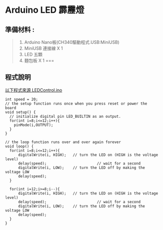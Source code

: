 <h1>Arduino LED 霹靂燈</h1>

## 準備材料 : 
>1. Arduino Nano板(CH340驅動程式.USB:MiniUSB) 
>2. MiniUSB 連接線 X 1 
>3. LED 五顆 
>4. 麵包板 X 1 
===

## 程式說明

[以下程式來源 LEDControl.ino ]:https://github.com/derricktsai0904/Arduino/blob/master/04%20NodeMCU/LEDControl/LEDControl.ino "ESP8266WIFI_LEDControl.ino"
[以下程式來源 LEDControl.ino ]
``` arduino
int speed = 20;
// the setup function runs once when you press reset or power the board
void setup() {
  // initialize digital pin LED_BUILTIN as an output.
  for(int i=8;i<=12;i++){ 
    pinMode(i,OUTPUT); 
  }
}

// the loop function runs over and over again forever
void loop() {
  for(int i=8;i<=12;i++){ 
      digitalWrite(i, HIGH);   // turn the LED on (HIGH is the voltage level)
      delay(speed);                       // wait for a second
      digitalWrite(i, LOW);    // turn the LED off by making the voltage LOW
      delay(speed);   
  }

  for(int i=12;i>=8;i--){ 
      digitalWrite(i, HIGH);   // turn the LED on (HIGH is the voltage level)
      delay(speed);                       // wait for a second
      digitalWrite(i, LOW);    // turn the LED off by making the voltage LOW
      delay(speed);   
  }
}

```
